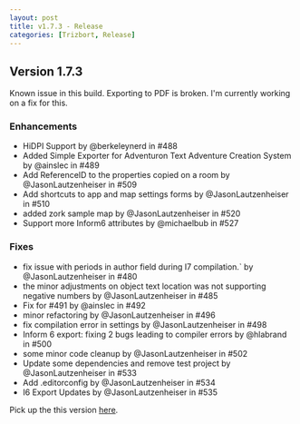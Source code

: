 ```yaml
---
layout: post
title: v1.7.3 - Release
categories: [Trizbort, Release]
---
```


## Version 1.7.3 

Known issue in this build.  Exporting to PDF is broken.  I'm currently working on a fix for this.

### Enhancements
- HiDPI Support by @berkeleynerd in #488
- Added Simple Exporter for Adventuron Text Adventure Creation System by @ainslec in #489
- Add ReferenceID to the properties copied on a room by @JasonLautzenheiser in #509
- Add shortcuts to app and map settings forms by @JasonLautzenheiser in #510
- added zork sample map by @JasonLautzenheiser in #520
- Support more Inform6 attributes by @michaelbub in #527

### Fixes
            
- fix issue with periods in author field during I7 compilation.` by @JasonLautzenheiser in #480
- the minor adjustments on object text location was not supporting negative numbers by @JasonLautzenheiser in #485
- Fix for #491 by @ainslec in #492
- minor refactoring by @JasonLautzenheiser in #496
- fix compilation error in settings by @JasonLautzenheiser in #498
- Inform 6 export: fixing 2 bugs leading to compiler errors by @hlabrand in #500
- some minor code cleanup by @JasonLautzenheiser in #502
- Update some dependencies and remove test project by @JasonLautzenheiser in #533
- Add .editorconfig by @JasonLautzenheiser in #534
- I6 Export Updates by @JasonLautzenheiser in #535
                        

Pick up the this version [here](https://github.com/JasonLautzenheiser/trizbort/releases/tag/v1.7.3).

